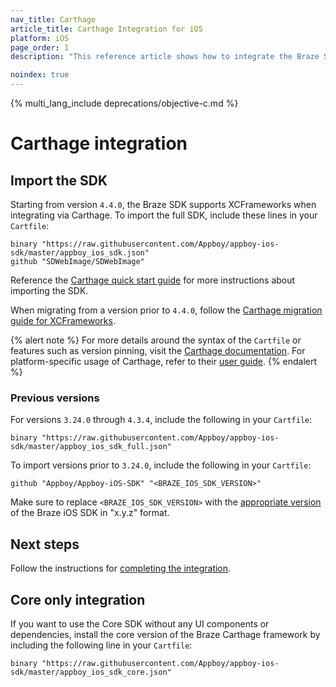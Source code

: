```yaml
---
nav_title: Carthage
article_title: Carthage Integration for iOS
platform: iOS
page_order: 1
description: "This reference article shows how to integrate the Braze SDK using Carthage for iOS."

noindex: true
---
```


{% multi_lang_include deprecations/objective-c.md %}

# Carthage integration

## Import the SDK

Starting from version `4.4.0`, the Braze SDK supports XCFrameworks when integrating via Carthage. To import the full SDK, include these lines in your `Cartfile`:
```
binary "https://raw.githubusercontent.com/Appboy/appboy-ios-sdk/master/appboy_ios_sdk.json"
github "SDWebImage/SDWebImage"
```

Reference the [Carthage quick start guide][1] for more instructions about importing the SDK.

When migrating from a version prior to `4.4.0`, follow the [Carthage migration guide for XCFrameworks][2].

{% alert note %}
For more details around the syntax of the `Cartfile` or features such as version pinning, visit the [Carthage documentation](https://github.com/Carthage/Carthage/blob/master/Documentation/Artifacts.md#cartfile). 
For platform-specific usage of Carthage, refer to their [user guide](https://github.com/Carthage/Carthage#if-youre-building-for-ios-tvos-or-watchos).
{% endalert %}

### Previous versions

For versions `3.24.0` through `4.3.4`, include the following in your `Cartfile`:
```
binary "https://raw.githubusercontent.com/Appboy/appboy-ios-sdk/master/appboy_ios_sdk_full.json"
```

To import versions prior to `3.24.0`, include the following in your `Cartfile`:
```
github "Appboy/Appboy-iOS-SDK" "<BRAZE_IOS_SDK_VERSION>"
```

Make sure to replace `<BRAZE_IOS_SDK_VERSION>` with the [appropriate version][4] of the Braze iOS SDK in "x.y.z" format.

## Next steps

Follow the instructions for [completing the integration][5].

## Core only integration

If you want to use the Core SDK without any UI components or dependencies, install the core version of the Braze Carthage framework by including the following line in your `Cartfile`:

```
binary "https://raw.githubusercontent.com/Appboy/appboy-ios-sdk/master/appboy_ios_sdk_core.json"
```

[1]: https://github.com/Carthage/Carthage#quick-start
[2]: https://github.com/Carthage/Carthage#migrating-a-project-from-framework-bundles-to-xcframeworks
[4]: https://github.com/Appboy/appboy-ios-sdk/releases
[5]: {{site.baseurl}}/developer_guide/platform_integration_guides/ios/initial_sdk_setup/completing_integration/
[6]: https://github.com/Carthage/Carthage/blob/master/Documentation/Artifacts.md#cartfile
